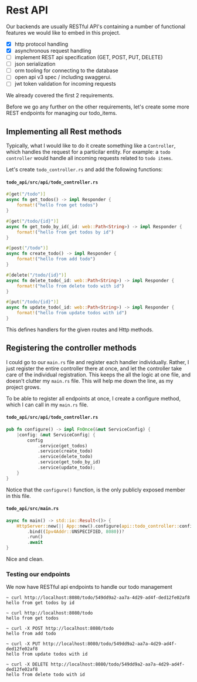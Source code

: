 # Rest API

Our backends are usually RESTful API's containing a number of functional features we would like to embed in this project.

* [x] http protocol handling
* [x] asynchronous request handling
* [ ] implement REST api specification (GET, POST, PUT, DELETE)
* [ ] json serialization
* [ ] orm tooling for connecting to the database
* [ ] open api v3 spec / including swaggerui.
* [ ] jwt token validation for incoming requests

We already covered the first 2 requirements.

Before we go any further on the other requirements, let's create some more REST endpoints for managing our todo_items.

## Implementing all Rest methods
Typically, what I would like to do it create something like a `Controller`, which handles the request for a particilar entity.
For example: a `todo controller` would handle all incoming requests related to `todo items`.

Let's create `todo_controller.rs` and add the following functions:

#### **`todo_api/src/api/todo_controller.rs`**
```rust
#[get("/todo")]
async fn get_todos() -> impl Responder {
    format!("hello from get todos")
}

#[get("/todo/{id}")]
async fn get_todo_by_id(_id: web::Path<String>) -> impl Responder {
    format!("hello from get todos by id")
}

#[post("/todo")]
async fn create_todo() -> impl Responder {
    format!("hello from add todo")
}

#[delete("/todo/{id}")]
async fn delete_todo(_id: web::Path<String>) -> impl Responder {
    format!("hello from delete todo with id")
}

#[put("/todo/{id}")]
async fn update_todo(_id: web::Path<String>) -> impl Responder {
    format!("hello from update todos with id")
}
```

This defines handlers for the given routes and Http methods. 

## Registering the controller methods
I could go to our `main.rs` file and register each handler individually. Rather, I just register the entire controller there at once, and let the controller take care of the individual registration. This keeps the all the logic at one file, and doesn't clutter my `main.rs` file. This will help me down the line, as my project grows.

To be able to register all endpoints at once, I create a configure method, which I can call in my `main.rs` file.

#### **`todo_api/src/api/todo_controller.rs`**
```rust 
pub fn configure() -> impl FnOnce(&mut ServiceConfig) {
    |config: &mut ServiceConfig| {
        config
            .service(get_todos)
            .service(create_todo)
            .service(delete_todo)
            .service(get_todo_by_id)
            .service(update_todo);
    }
}
```
Notice that the `configure()` function, is the only publicly exposed member in this file.

#### **`todo_api/src/main.rs`**
```rust
async fn main() -> std::io::Result<()> {
    HttpServer::new(|| App::new().configure(api::todo_controller::configure()))
        .bind((Ipv4Addr::UNSPECIFIED, 8080))?
        .run()
        .await
}
```

Nice and clean.

### Testing our endpoints

We now have RESTful api endpoints to handle our todo management
```shell
~ curl http://localhost:8080/todo/549dd9a2-aa7a-4d29-ad4f-ded12fe02af8
hello from get todos by id

~ curl http://localhost:8080/todo
hello from get todos

~ curl -X POST http://localhost:8080/todo
hello from add todo

~ curl -X PUT http://localhost:8080/todo/549dd9a2-aa7a-4d29-ad4f-ded12fe02af8
hello from update todos with id

~ curl -X DELETE http://localhost:8080/todo/549dd9a2-aa7a-4d29-ad4f-ded12fe02af8
hello from delete todo with id
```
